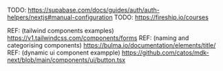 TODO: https://supabase.com/docs/guides/auth/auth-helpers/nextjs#manual-configuration
TODO: https://fireship.io/courses

REF: (tailwind components examples) https://v1.tailwindcss.com/components/forms
REF: (naming and categorising components) https://bulma.io/documentation/elements/title/
REF: (dynamic ui component exampple) https://github.com/catos/mdk-next/blob/main/components/ui/button.tsx
